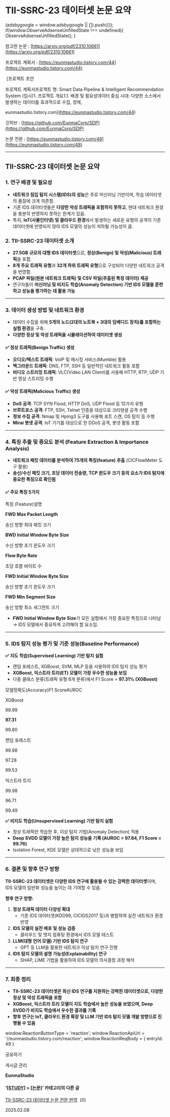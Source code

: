 
# TII-SSRC-23 데이터셋 논문 요약

(adsbygoogle = window.adsbygoogle || \[\]).push({}); if(window.ObserveAdsenseUnfilledState !== undefined){ ObserveAdsenseUnfilledState(); }

참고한 논문 : [https://arxiv.org/pdf/2310.10661](https://arxiv.org/pdf/2310.10661)

프로젝트 계획서 : [https://eunmastudio.tistory.com/44](https://eunmastudio.tistory.com/44)

 [프로젝트 초안

프로젝트 계획서프로젝트 명: Smart Data Pipeline & Intelligent Recommendation System (임시)1. 프로젝트 개요1.1. 배경 및 필요성데이터 중심 시대: 다양한 소스에서 발생하는 데이터를 효과적으로 수집, 정제,

eunmastudio.tistory.com](https://eunmastudio.tistory.com/44)

깃허브 : [https://github.com/EunmaCorp/SDP](https://github.com/EunmaCorp/SDP)

논문 전문 : [https://eunmastudio.tistory.com/48](https://eunmastudio.tistory.com/48)

* * *

**TII-SSRC-23 데이터셋 논문 요약**
--------------------------

### **1\. 연구 배경 및 필요성**

*   **네트워크 침입 탐지 시스템(IDS)의 성능**은 주로 머신러닝 기반이며, 학습 데이터셋의 품질에 크게 의존함.
*   기존 IDS 데이터셋들은 **다양한 악성 트래픽을 포함하지 못하고**, 현대 네트워크 환경을 충분히 반영하지 못하는 한계가 있음.
*   특히, **IoT(사물인터넷) 및 클라우드 환경**에서 발생하는 새로운 유형의 공격이 기존 데이터셋에 반영되지 않아 IDS 모델의 성능이 저하될 가능성이 큼.

### **2\. TII-SSRC-23 데이터셋 소개**

*   **27.5GB 규모의 대형 IDS 데이터셋**으로, **정상(Benign) 및 악성(Malicious) 트래픽**을 포함.
*   **8개 주요 트래픽 유형**과 **32개 하위 트래픽 유형**으로 구성되어 다양한 네트워크 공격을 반영함.
*   **PCAP 파일(원본 네트워크 트래픽) 및 CSV 파일(추출된 특징 데이터) 제공**
*   연구자들이 **머신러닝 및 비지도 학습(Anomaly Detection) 기반 IDS 모델을 훈련하고 성능을 평가하는 데 활용 가능**

* * *

### **3\. 데이터 생성 방법 및 네트워크 환경**

*   데이터 수집을 위해 **5개의 노드(2대의 노트북 + 3대의 임베디드 장치)를 포함하는 실험 환경**을 구축.
*   **다양한 정상 및 악성 트래픽을 시뮬레이션하여 데이터셋 생성**

#### **✅ 정상 트래픽(Benign Traffic) 생성**

*   **오디오/텍스트 트래픽**: VoIP 및 메시징 서비스(Mumble) 활용
*   **백그라운드 트래픽**: DNS, FTP, SSH 등 일반적인 네트워크 활동 포함
*   **비디오 스트리밍 트래픽**: VLC(Video LAN Client)를 사용해 HTTP, RTP, UDP 기반 영상 스트리밍 수행

#### **✅ 악성 트래픽(Malicious Traffic) 생성**

*   **DoS 공격**: TCP SYN Flood, HTTP DoS, UDP Flood 등 12가지 유형
*   **브루트포스 공격**: FTP, SSH, Telnet 인증을 대상으로 크리덴셜 공격 수행
*   **정보 수집 공격**: Nmap 및 Hping3 도구를 사용해 포트 스캔, OS 탐지 등 수행
*   **Mirai 봇넷 공격**: IoT 기기를 대상으로 한 DDoS 공격, 봇넷 활동 포함

* * *

### **4\. 특징 추출 및 중요도 분석 (Feature Extraction & Importance Analysis)**

*   **네트워크 패킷 데이터를 분석하여 75개의 특징(feature) 추출** (CICFlowMeter 도구 활용)
*   **송신/수신 패킷 크기, 초당 데이터 전송량, TCP 윈도우 크기 등의 요소가 IDS 탐지에 중요한 특징으로 확인됨**

#### **✅ 주요 특징 5가지**

특징 (Feature)설명

**FWD Max Packet Length**

송신 방향 최대 패킷 크기

**BWD Initial Window Byte Size**

수신 방향 초기 윈도우 크기

**Flow Byte Rate**

초당 흐름 바이트 수

**FWD Initial Window Byte Size**

송신 방향 초기 윈도우 크기

**FWD Min Segment Size**

송신 방향 최소 세그먼트 크기

*   **FWD Initial Window Byte Size**가 모든 실험에서 가장 중요한 특징으로 나타남 → IDS 모델에서 중요하게 고려해야 할 요소임.

* * *

### **5\. IDS 탐지 성능 평가 및 기준 성능(Baseline Performance)**

**✅ 지도 학습(Supervised Learning) 기반 탐지 실험**

*   랜덤 포레스트, XGBoost, SVM, MLP 등을 사용하여 IDS 탐지 성능 평가
*   **XGBoost, 익스트라 트리(ET) 모델이 가장 우수한 성능을 보임**
*   다중 클래스 분류(트래픽 유형 8개 분류)에서 F1 Score = **97.31% (XGBoost)**

모델정확도(Accuracy)F1 ScoreAUROC

XGBoost

99.99

**97.31**

99.80

랜덤 포레스트

99.98

97.28

99.53

익스트라 트리

99.98

96.71

99.49

**✅ 비지도 학습(Unsupervised Learning) 기반 탐지 실험**

*   정상 트래픽만 학습한 후, 이상 탐지 기법(Anomaly Detection) 적용
*   **Deep SVDD 모델이 가장 높은 탐지 성능을 기록 (AUROC = 97.84, F1 Score = 99.76)**
*   Isolation Forest, KDE 모델은 상대적으로 낮은 성능을 보임

* * *

### **6\. 결론 및 향후 연구 방향**

**TII-SSRC-23 데이터셋은 다양한 IDS 연구에 활용될 수 있는 강력한 데이터셋**이며, IDS 모델의 일반화 성능을 높이는 데 기여할 수 있음.

**향후 연구 방향:**

1.  **정상 트래픽 데이터 다양성 확대**
    *   기존 IDS 데이터셋(KDD99, CICIDS2017 등)과 병합하여 실전 네트워크 환경 반영
2.  **IDS 모델의 실전 배포 및 성능 검증**
    *   클라우드 및 엣지 컴퓨팅 환경에서 IDS 모델 테스트
3.  **LLM(대형 언어 모델) 기반 IDS 탐지 연구**
    *   GPT 등 LLM을 활용한 네트워크 이상 탐지 연구 진행
4.  **IDS 탐지 모델의 설명 가능성(Explainability) 연구**
    *   SHAP, LIME 기법을 활용하여 IDS 모델의 의사결정 과정 해석

* * *

### **7\. 최종 정리**

*   **TII-SSRC-23 데이터셋은 최신 IDS 연구를 지원하는 강력한 데이터셋으로, 다양한 정상 및 악성 트래픽을 포함**
*   **XGBoost, 익스트라 트리 모델이 지도 학습에서 높은 성능을 보였으며, Deep SVDD가 비지도 학습에서 우수한 결과를 기록**
*   **향후 연구는 IoT, 클라우드 환경 확장 및 LLM 기반 IDS 탐지 모델 개발 방향으로 진행될 수 있음**

window.ReactionButtonType = 'reaction'; window.ReactionApiUrl = '//eunmastudio.tistory.com/reaction'; window.ReactionReqBody = { entryId: 49 }

공유하기

게시글 관리

**EunmaStudio**

#### '[\[STUDY\]](/category/%5BSTUDY%5D) > [\[논문\]](/category/%5BSTUDY%5D/%5B%EB%85%BC%EB%AC%B8%5D)' 카테고리의 다른 글

[TII-SSRC-23 데이터셋 논문 전문 번역](/48)  (0)

2025.02.08
            